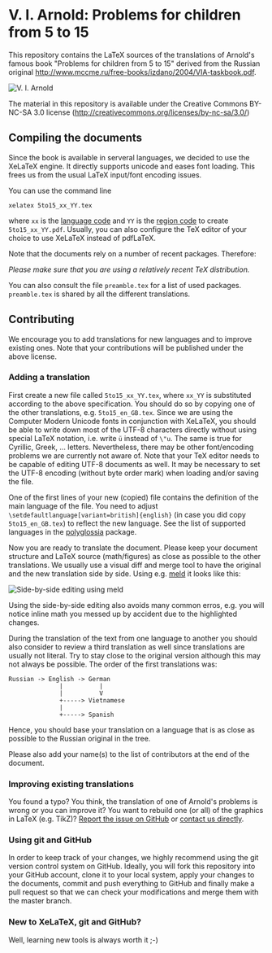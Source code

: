 V. I. Arnold: Problems for children from 5 to 15
================================================

This repository contains the LaTeX sources of the translations of Arnold's famous book "Problems for children from 5 to 15" derived from the Russian original http://www.mccme.ru/free-books/izdano/2004/VIA-taskbook.pdf.

![V. I. Arnold](https://raw.github.com/IMAGINARY/Arnold5to15/master/resources/photo-arnold_small.jpg "V. I. Arnold")

The material in this repository is available under the Creative Commons BY-NC-SA 3.0 license (http://creativecommons.org/licenses/by-nc-sa/3.0/)

Compiling the documents
-----------------------

Since the book is available in serveral languages, we decided to use the XeLaTeX engine. It directly supports unicode and eases font loading. This frees us from the usual LaTeX input/font encoding issues. 

You can use the command line
```
xelatex 5to15_xx_YY.tex 
```
where `xx` is the [language code](http://www.langtag.net/registries/lsr-language.txt) and `YY` is the [region code](http://www.langtag.net/registries/lsr-region.txt) to create `5to15_xx_YY.pdf`. Usually, you can also configure the TeX editor of your choice to use XeLaTeX instead of pdfLaTeX.

Note that the documents rely on a number of recent packages. Therefore:

*Please make sure that you are using a relatively recent TeX distribution.*

You can also consult the file `preamble.tex` for a list of used packages. `preamble.tex` is shared by all the different translations.

Contributing
------------

We encourage you to add translations for new languages and to improve existing ones. Note that your contributions will be published under the above license.

### Adding a translation

First create a new file called `5to15_xx_YY.tex`, where `xx_YY` is substituted according to the above specification. You should do so by copying one of the other translations, e.g. `5to15_en_GB.tex`. Since we are using the Computer Modern Unicode fonts in conjunction with XeLaTeX, you should be able to write down most of the UTF-8 characters directly without using special LaTeX notation, i.e. write `ü` instead of `\"u`. The same is true for Cyrillic, Greek, ... letters. Nevertheless, there may be other font/encoding problems we are currently not aware of. Note that your TeX editor needs to be capable of editing UTF-8 documents as well. It may be necessary to set the UTF-8 encoding (without byte order mark) when loading and/or saving the file.

One of the first lines of your new (copied) file contains the definition of the main language of the file. You need to adjust `\setdefaultlanguage[variant=british]{english}` (in case you did copy `5to15_en_GB.tex`) to reflect the new language. See the list of supported languages in the [polyglossia](http://www.ctan.org/pkg/polyglossia) package.

Now you are ready to translate the document. Please keep your document structure and LaTeX source (math/figures) as close as possible to the other translations. We usually use a visual diff and merge tool to have the original and the new translation side by side. Using e.g. [meld](http://meldmerge.org/) it looks like this:

![Side-by-side editing using meld](https://raw.github.com/IMAGINARY/Arnold5to15/gh-pages/images/meld.png "Side-by-side editing using meld")

Using the side-by-side editing also avoids many common erros, e.g. you will notice inline math you messed up by accident due to the highlighted changes.

During the translation of the text from one language to another you should also consider to review a third translation as well since translations are usually not literal. Try to stay close to the original version although this may not always be possible. The order of the first translations was:
```
Russian -> English -> German
              |          |
              |          V
              +-----> Vietnamese
              |
              +-----> Spanish
```
Hence, you should base your translation on a language that is as close as possible to the Russian original in the tree.

Please also add your name(s) to the list of contributors at the end of the document. 

### Improving existing translations

You found a typo? You think, the translation of one of Arnold's problems is wrong or you can improve it? You want to rebuild one (or all) of the graphics in LaTeX (e.g. TikZ)? [Report the issue on GitHub](https://github.com/IMAGINARY/Arnold5to15/issues/new) or [contact us directly](http://http//www.imaginary.org/contact).

### Using git and GitHub

In order to keep track of your changes, we highly recommend using the git version control system on GitHub. Ideally, you will fork this repository into your GitHub account, clone it to your local system, apply your changes to the documents, commit and push everything to GitHub and finally make a pull request so that we can check your modifications and merge them with the master branch.

### New to XeLaTeX, git and GitHub?

Well, learning new tools is always worth it ;-)
